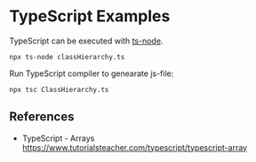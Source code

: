 # TypeScript Examples

TypeScript can be executed with [ts-node](https://www.npmjs.com/package/ts-node). 
```
npx ts-node classHierarchy.ts
```
Run TypeScript compiler to genearate js-file:
```
npx tsc ClassHierarchy.ts
```

## References
* TypeScript - Arrays
https://www.tutorialsteacher.com/typescript/typescript-array
